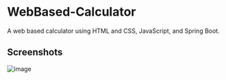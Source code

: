 # WebBased-Calculator
A web based calculator using HTML and CSS, JavaScript, and Spring Boot. 
## Screenshots
![image](https://user-images.githubusercontent.com/58489322/168916203-a2090acc-c7bd-4ff1-ae37-8d5add0eaf9d.png)

